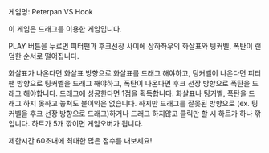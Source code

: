 게임명: Peterpan VS Hook

이 게임은 드래그를 이용한 게임입니다.

PLAY 버튼을 누르면 피터팬과 후크선장 사이에 상하좌우의 화살표와 팅커벨, 폭탄이 랜덤한 순서로 떨어집니다.

화살표가 나온다면 화살표 방향으로 화살표를 드래그 해야하고,
팅커벨이 나온다면 피터팬 방향으로 팅커벨을 드래그 해야하고,
폭탄이 나온다면 후크 선장 방향으로 폭탄을 드래그 해야합니다.
드래그에 성공한다면 1점을 획득합니다.
화살표나 팅커벨, 폭탄을 드래그 하지 못하고 놓쳐도 불이익은 없습니다.
하지만 드래그를 잘못된 방향으로 (ex. 팅커벨을 후크 선장 방향으로 드래그)하거나 드래그 하지않고 클릭만 할 시 하트가 하나 깎입니다.
하트가 5개 깎이면 게임오버가 됩니다.

제한시간 60초내에 최대한 많은 점수를 내보세요!
